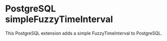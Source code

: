 PostgreSQL simpleFuzzyTimeInterval
==================================

This PostgreSQL extension adds a simple FuzzyTimeInterval to PostgreSQL.
